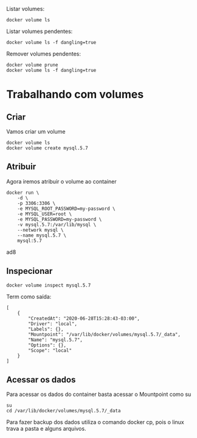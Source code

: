 Listar volumes:<br>
```
docker volume ls
```
Listar volumes pendentes:<br>
```
docker volume ls -f dangling=true
```
Remover volumes pendentes:<br>

```
docker volume prune
docker volume ls -f dangling=true
```
# Trabalhando com volumes
## Criar
Vamos criar um volume<br>
```
docker volume ls
docker volume create mysql.5.7
```

## Atribuir
Agora iremos atribuir o volume ao container<br>
```
docker run \
    -d \
    -p 3306:3306 \
    -e MYSQL_ROOT_PASSWORD=my-password \
    -e MYSQL_USER=root \
    -e MYSQL_PASSWORD=my-password \
    -v mysql.5.7:/var/lib/mysql \
    --network mysql \
    --name mysql.5.7 \
    mysql:5.7
```

ad8

## Inspecionar
```
docker volume inspect mysql.5.7
```
Term como saída:<br>
```
[
    {
        "CreatedAt": "2020-06-28T15:28:43-03:00",
        "Driver": "local",
        "Labels": {},
        "Mountpoint": "/var/lib/docker/volumes/mysql.5.7/_data",
        "Name": "mysql.5.7",
        "Options": {},
        "Scope": "local"
    }
]
```
## Acessar os dados
Para acessar os dados do container basta acessar o Mountpoint como su<br>
```
su
cd /var/lib/docker/volumes/mysql.5.7/_data
```
Para fazer backup dos dados utiliza o comando docker cp, pois o linux trava a pasta e alguns arquivos.<br>
